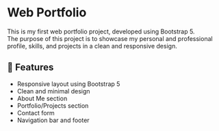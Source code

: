 # Web Portfolio

This is my first web portfolio project, developed using Bootstrap 5.  
The purpose of this project is to showcase my personal and professional profile, skills, and projects in a clean and responsive design.

## 📌 Features

- Responsive layout using Bootstrap 5
- Clean and minimal design
- About Me section
- Portfolio/Projects section
- Contact form 
- Navigation bar and footer
